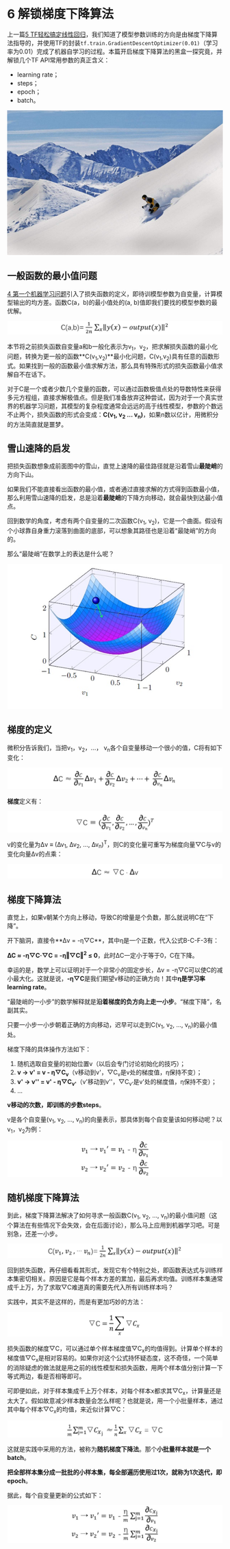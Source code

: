 # 6 解锁梯度下降算法

上一篇[5 TF轻松搞定线性回归](./ML-2017-5-TensorFlow轻松搞定线性回归.md)，我们知道了模型参数训练的方向是由梯度下降算法指导的，并使用TF的封装`tf.train.GradientDescentOptimizer(0.01)`（学习率为0.01）完成了机器自学习的过程。本篇开启梯度下降算法的黑盒一探究竟，并解锁几个TF API常用参数的真正含义：

- learning rate；
- steps；
- epoch；
- batch。

![雪山速降](img/2017-6-skiing.jpg)

## 一般函数的最小值问题

[4 第一个机器学习问题](./ML-2017-4-第一个机器学习问题.md)引入了损失函数的定义，即待训模型参数为自变量，计算模型输出的均方差。函数C(a，b)的最小值处的(a, b)值即我们要找的模型参数的最优解。

![B-O-F-1 损失函数](img/2017-B-O-F-1.jpg)

本节将之前损失函数自变量a和b一般化表示为v<sub>1</sub>，v<sub>2</sub>，把求解损失函数的最小化问题，转换为更一般的函数**C(v<sub>1</sub>,v<sub>2</sub>)**最小化问题，C(v<sub>1</sub>,v<sub>2</sub>)具有任意的函数形式。如果找到一般的函数最小值求解方法，那么具有特殊形式的损失函数最小值求解自不在话下。

对于C是一个或者少数几个变量的函数，可以通过函数极值点处的导数特性来获得多元方程组，直接求解极值点。但是我们准备放弃这种尝试，因为对于一个真实世界的机器学习问题，其模型的复杂程度通常会远远的高于线性模型，参数的个数远不止两个，损失函数的形式会变成：**C(v<sub>1</sub>, v<sub>2</sub> ... v<sub>n</sub>)**，如果n数以亿计，用微积分的方法简直就是噩梦。

## 雪山速降的启发

把损失函数想象成前面图中的雪山，直觉上速降的最佳路径就是沿着雪山**最陡峭**的方向下山。

如果我们不能直接看出函数的最小值，或者通过直接求解的方式得到函数最小值，那么利用雪山速降的启发，总是沿着**最陡峭**的下降方向移动，就会最快到达最小值点。

回到数学的角度，考虑有两个自变量的二次函数C(v<sub>1</sub>, v<sub>2</sub>)，它是一个曲面。假设有个小球靠自身重力滚落到曲面的底部，可以想象其路径也是沿着“最陡峭”的方向的。

那么“最陡峭”在数学上的表达是什么呢？

![梯度下降](img/2017-6-GD.jpg)

## 梯度的定义

微积分告诉我们，当把v<sub>1</sub>，v<sub>2</sub>，...， v<sub>n</sub>各个自变量移动一个很小的值，C将有如下变化：

![B-C-F-1 微积分](img/2017-B-C-F-1.jpg)

**梯度**定义有：

![B-C-F-2 梯度](img/2017-B-C-F-2.jpg)

v的变化量为∆v ≡ (∆v<sub>1</sub>, ∆v<sub>2</sub>, ..., ∆v<sub>n</sub>)<sup>T</sup>，则C的变化量可重写为梯度向量▽C与v的变化向量∆v的点乘：

![B-C-F-3 C的增量](img/2017-B-C-F-3.jpg)

## 梯度下降算法

直觉上，如果v朝某个方向上移动，导致C的增量是个负数，那么就说明C在“下降”。

开下脑洞，直接令**∆v = -η▽C**，其中η是一个正数，代入公式B-C-F-3有：

**∆C ≈ -η▽C·▽C = -η‖▽C‖<sup>2</sup> ≤ 0**，此时∆C一定小于等于0，C在下降。

幸运的是，数学上可以证明对于一个非常小的固定步长，∆v = -η▽C可以使C的减小最大化。这就是说，**-η▽C**是我们期望v移动的正确方向！其中**η是学习率learning rate**。

“最陡峭的一小步”的数学解释就是**沿着梯度的负方向上走一小步**。“梯度下降”，名副其实。

只要一小步一小步朝着正确的方向移动，迟早可以走到C(v<sub>1</sub>, v<sub>2</sub>, ..., v<sub>n</sub>)的最小值处。

梯度下降的具体操作方法如下：

1.	随机选取自变量的初始位置v（以后会专门讨论初始化的技巧）；
2.	**v → v' = v - η▽C<sub>v</sub>**（v移动到v'，▽C<sub>v</sub>是v处的梯度值，η保持不变）；
2.  **v' → v'' = v' - η▽C<sub>v'</sub>**（v'移动到v''，▽C<sub>v'</sub>是v'处的梯度值，η保持不变）；
3. ...

**v移动的次数，即训练的步数steps**。

v是各个自变量(v<sub>1</sub>, v<sub>2</sub>, ..., v<sub>n</sub>)的向量表示，那具体到每个自变量该如何移动呢？以v<sub>1</sub>，v<sub>2</sub>为例：

![B-O-F-3 分量的增量](img/2017-B-O-F-3.jpg)

## 随机梯度下降算法

到此，梯度下降算法解决了如何寻求一般函数C(v<sub>1</sub>, v<sub>2</sub>, ..., v<sub>n</sub>)的最小值问题（这个算法在有些情况下会失效，会在后面讨论），那么马上应用到机器学习吧。可是别急，还差一小步。

![B-O-F-2 损失函数](img/2017-B-O-F-2.jpg)

回到损失函数，再仔细看看其形式，发现它有个特别之处，即函数表达式与训练样本集密切相关。原因是它是每个样本方差的累加，最后再求均值。训练样本集通常成千上万，为了求取▽C难道真的需要先代入所有训练样本吗？

实践中，其实不是这样的，而是有更加巧妙的方法：

![B-O-F-4 样本梯度均值](img/2017-B-O-F-4.jpg)

损失函数的梯度▽C，可以通过单个样本梯度值▽C<sub>x</sub>的均值得到。计算单个样本的梯度值▽C<sub>x</sub>是相对容易的。如果你对这个公式持怀疑态度，这不奇怪，一个简单的消除疑虑的做法就是用之前的线性模型和损失函数，用两个样本值分别计算一下等式两边，看是否相等即可。

可即便如此，对于样本集成千上万个样本，对每个样本x都求其▽C<sub>x</sub>，计算量还是太大了。假如故意减少样本数量会怎么样呢？也就是说，用一个小批量样本，通过其中每个样本▽C<sub>x</sub>的均值，来近似计算▽C：

![B-O-F-5 样本梯度均值的近似](img/2017-B-O-F-5.jpg)

这就是实践中采用的方法，被称为**随机梯度下降法**。那个**小批量样本就是一个batch**。

**把全部样本集分成一批批的小样本集，每全部遍历使用过1次，就称为1次迭代，即epoch**。

据此，每个自变量更新的公式如下：

![B-O-F-6 分量的增量](img/2017-B-O-F-6.jpg)

